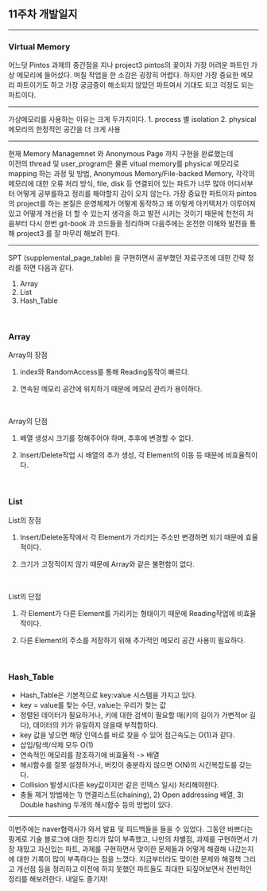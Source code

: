 <h2> 11주차 개발일지 </h2>
<hr>
<h3>Virtual Memory</h3>
어느덧 Pintos 과제의 중간점을 지나 project3 pintos의 꽃이자 가장 어려운 파트인 가상 메모리에 들어섰다.
며칠 작업을 한 소감은 굉장히 어렵다. 하지만 가장 중요한 메모리 파트이기도 하고 가장 궁금증이 해소되지 않았던 파트여서 기대도 되고 걱정도 되는 파트이다.
<hr>
가상메모리를 사용하는 이유는 크게 두가지이다.
1. process 별 isolation
2. physical메모리의 한정적인 공간을 더 크게 사용
<hr>
현재 Memory Managemnet 와 Anonymous Page 까지 구현을 완료했는데 <br>
이전의 thread 및 user_program은 물론 vitual memory를 physical 메모리로 mapping 하는 과정 및 방법, Anonymous Memory/File-backed Memory, 각각의 메모리에 대한 오류 처리 방식, file, disk 등 연결되어 있는 파트가 너무 많아 어디서부터 어떻게 공부를하고 정리를 해야할지 감이 오지 않는다.
가장 중요한 파트이자 pintos의 project를 하는 본질은 운영체제가 어떻게 동작하고 왜 이렇게 아키텍처가 이루어져 있고 어떻게 개선을 더 할 수 있는지 생각을 하고 발전 시키는 것이기 때문에 천천히 처음부터 다시 한번 git-book 과 코드들을 정리하며 다음주에는 온전한 이해와 발전을 통해
project3 를 잘 마무리 해보려 한다. 
<hr>
SPT (supplemental_page_table) 을 구현하면서 공부했던 자료구조에 대한 간략 정리를 하면 다음과 같다.
<br>

1. Array
2. List
3. Hash_Table
<br>
<h3> Array </h3>

Array의 장점
1. index와 RandomAccess를 통해 Reading동작이 빠르다.

2. 연속된 메모리 공간에 위치하기 때문에 메모리 관리가 용이하다.
<br>

Array의 단점
1. 배열 생성시 크기를 정해주어야 하며, 추후에 변경할 수 없다.

2. Insert/Delete작업 시 배열의 추가 생성, 각 Element의 이동 등 때문에 비효율적이다.

 
<br>
<h3> List</h3>

List의 장점
1. Insert/Delete동작에서 각 Element가 가리키는 주소만 변경하면 되기 때문에 효율적이다.

2. 크기가 고정적이지 않기 때문에 Array와 같은 불편함이 없다.

<br>

List의 단점
1. 각 Element가 다른 Element를 가리키는 형태이기 때문에 Reading작업에 비효율적이다.

2. 다른 Element의 주소를 저장하기 위해 추가적인 메모리 공간 사용이 필요하다.

<br>

<h3> Hash_Table </h3>

- Hash_Table은 기본적으로 key:value 시스템을 가지고 있다.
- key = value를 찾는 수단, value는 우리가 찾는 값
- 정렬된 데이터가 필요하거나, 키에 대한 검색이 필요할 때(키의 길이가 가변적or 길다), 데이터의 키가 유일하지 않을때 부적합하다.
- key 값을 넣으면 해당 인덱스를 바로 찾을 수 있어 접근속도는 O(1)과 같다.
- 삽입/탐색/삭제 모두 O(1)
- 연속적인 메모리를 참조하기에 비효율적 -> 배열
- 해시함수를 잘못 설정하거나, 버킷이 충분하지 않으면 O(N)의 시간복잡도를 갖는다.
- Collision 발생시(다른 key값이지만 같은 인덱스 일시) 처리해야한다.
- 충돌 제거 방법에는 1) 연결리스트(chaining), 2) Open addressing 배열, 3) Double hashing 두개의 해시함수 등의 방법이 있다.  

<hr>
이번주에는 naver협력사가 와서 발표 및 피드백들을 들을 수 있었다.
그동안 바쁘다는 핑계로 기술 블로그에 대한 정리가 많이 부족했고, 나만의 차별점, 과제를 구현하면서 가장 재밌고 자신있는 파트, 과제를 구현하면서 맞이한 문제들과 어떻게 해결해 나갔는지에 대한 기록이 많이 부족하다는 점을 느꼈다.
지금부터라도 맞이한 문제와 해결책 그리고 개선점 등을 정리하고 이전에 하지 못했던 파트들도 최대한 되짚어보면서 전반적인 정리를 해보려한다.
내일도 즐기자!
